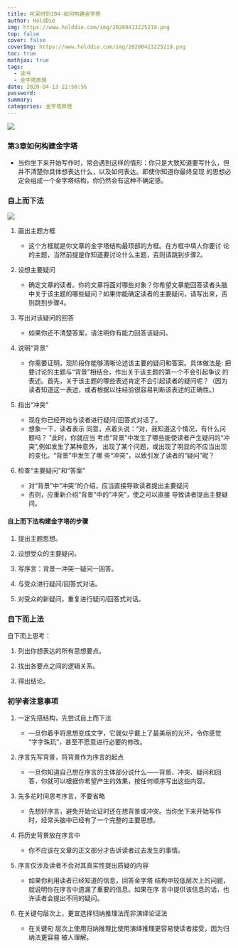 ```yaml
---
title: 吼呆时刻104-如何构建金字塔
author: HoldDie
img: https://www.holddie.com/img/20200413225219.png
top: false
cover: false
coverImg: https://www.holddie.com/img/20200413225219.png
toc: true
mathjax: true
tags:
  - 读书
  - 金字塔原理
date: 2020-04-13 22:50:56
password:
summary:
categories: 金字塔原理
---
```


![](https://www.holddie.com/img/20200413225219.png)

### 第3章如何构建金字塔

- 当你坐下来开始写作时，常会遇到这样的情形：你只是大致知道要写什么，但并不清楚你具体想表达什么，以及如何表达。即使你知道你最终呈现 的思想必定会组成一个金字塔结构，你仍然会有这种不确定感。

### 自上而下法

![](https://www.holddie.com/img/20200413230008.png)

1. 画出主题方框
   - 这个方框就是你文章的金字塔结构最顼部的方框。在方框中填人你要讨 论的主题，当然前提是你知道要讨论什么主题，否则请跳到步骤2。

2. 设想主要疑问
   - 确定文章的读者。你的文章将面对哪些对象？你希望文章能回答读者头脑中关于该主题的哪些疑问？如果你能确定读者的主要疑问，请写出来，否 则跳到步骤4。

3. 写出对该疑问的回答
   - 如果你还不清楚答案，请注明你有能力回答该疑问。

4. 说明“背景”
   - 你需要证明，现阶段你能够清晰论述该主要的疑问和答案。具体做法是: 把要讨论的主题与“背景”相结合，作出关于该主题的第一个不会引起争议 的表述。首先，关于该主题的哪些表述肯定不会引起读者的疑问呢？（因为 读者知道这一表述，或者根据以往经验很容易判断该表述的正确性。）

5. 指出“冲突"
   - 现在你已经开始与读者进行疑问/回答式对话了。
   - 想象一下，读者表示 同意，点着头说：“对，我知道这个情况，有什么问题吗？ ”此时，你就应当 考虑“背景”中发生了哪些能使读者产生疑问的“冲突”,例如发生了某种意外， 出现了某个问题，或出现了明显的不应当出现的变化。“背景”中发生了哪 些“冲突”，以致引发了读者的“疑问”昵？

6. 检查“主要疑问"和“答案"
   - 对“背景”中“冲突”的介绍，应当直接导致读者提出主要疑问
   - 否则，应重新介绍“背景”中的“冲突”，使之可以直接 导致读者提出主要疑问。

#### 自上而下法构建金字塔的步骤

1. 提出主题思想。

2. 设想受众的主要疑问。

3. 写序言：背景一冲突一疑问一回答。

4. 与受众进行疑问/回答式对话。

5. 对受众的新疑问，重复进行疑问/回答式对话。

### 自下而上法

自下而上思考：

1. 列出你想表达的所有思想要点。

2. 找出各要点之间的逻辑关系。

3. 得出结论。

### 初学者注意事项

1. 一定先搭结构，先尝试自上而下法
   - —旦你着手将思想变成文字，它就似乎戴上了最美丽的光环，令你感觉 “字字珠玑”，甚至不愿意进行必要的修改。
2. 序言先写背景，将背景作为序言的起点
   - 一旦你知道自己想在序言的主体部分说什么——背景、冲突、疑问和回 答，你就可以根据你希望产生的效果，按任何顺序写出这些内容。

3. 先多花时间思考序言，不要省略
   - 先想好序言，避免开始论证时还在想背景或冲突。当你坐下来开始写作 时，经常头脑中已经有了一个完整的主要思想。

4. 将历史背景放在序言中
   - 你不应该在文章的正文部分才告诉读者过去发生的事情。

5. 序言仅涉及读者不会对其真实性提出质疑的内容
   - 如果你利用读者已经知道的信息，回答金字塔 结构中较低层次上的问题，就说明你在序言中遗漏了重要的信息。如果在序 言中提供该信息的话，也许读者会提出不同的疑问。

6. 在关键句层次上，更宜选择归纳推理法而非演绎论证法
   - 在关键句 层次上使用归纳推理比使用演绎推理更容易使读者接受，因为归纳法更容易 被人理解。